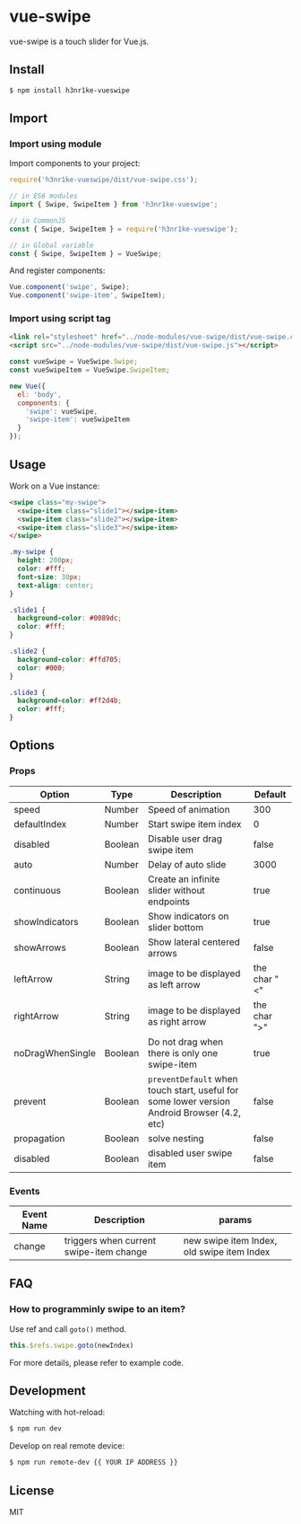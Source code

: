 # vue-swipe

vue-swipe is a touch slider for Vue.js.

## Install

```bash
$ npm install h3nr1ke-vueswipe
```

## Import

### Import using module

Import components to your project:

``` js
require('h3nr1ke-vueswipe/dist/vue-swipe.css');

// in ES6 modules
import { Swipe, SwipeItem } from 'h3nr1ke-vueswipe';

// in CommonJS
const { Swipe, SwipeItem } = require('h3nr1ke-vueswipe');

// in Global variable
const { Swipe, SwipeItem } = VueSwipe;
```

And register components:

``` js
Vue.component('swipe', Swipe);
Vue.component('swipe-item', SwipeItem);
```

### Import using script tag

``` html
<link rel="stylesheet" href="../node-modules/vue-swipe/dist/vue-swipe.css" charset="utf-8">
<script src="../node-modules/vue-swipe/dist/vue-swipe.js"></script>
```

``` js
const vueSwipe = VueSwipe.Swipe;
const vueSwipeItem = VueSwipe.SwipeItem;

new Vue({
  el: 'body',
  components: {
    'swipe': vueSwipe,
    'swipe-item': vueSwipeItem
  }
});
```

## Usage

Work on a Vue instance:

```HTML
<swipe class="my-swipe">
  <swipe-item class="slide1"></swipe-item>
  <swipe-item class="slide2"></swipe-item>
  <swipe-item class="slide3"></swipe-item>
</swipe>
```

```CSS
.my-swipe {
  height: 200px;
  color: #fff;
  font-size: 30px;
  text-align: center;
}

.slide1 {
  background-color: #0089dc;
  color: #fff;
}

.slide2 {
  background-color: #ffd705;
  color: #000;
}

.slide3 {
  background-color: #ff2d4b;
  color: #fff;
}
```

## Options

### Props

| Option | Type | Description | Default |
| ----- | ----- | ----- | ----- |
| speed | Number | Speed of animation | 300 |
| defaultIndex | Number | Start swipe item index | 0 |
| disabled | Boolean | Disable user drag swipe item | false |
| auto | Number | Delay of auto slide | 3000 |
| continuous | Boolean | Create an infinite slider without endpoints | true |
| showIndicators | Boolean | Show indicators on slider bottom | true |
| showArrows | Boolean | Show lateral centered arrows | false |
| leftArrow | String | image to be displayed as left arrow | the char "<" |
| rightArrow | String | image to be displayed as right arrow | the char ">" |
| noDragWhenSingle | Boolean | Do not drag when there is only one swipe-item | true |
| prevent | Boolean | `preventDefault` when touch start, useful for some lower version Android Browser (4.2, etc) | false |
| propagation | Boolean | solve nesting | false |
| disabled | Boolean | disabled user swipe item | false |

### Events

| Event Name | Description | params |
| ----- | ----- | ----- |
| change | triggers when current swipe-item change | new swipe item Index, old swipe item Index |

## FAQ

### How to programminly swipe to an item?

Use ref and call `goto()` method.

``` js
this.$refs.swipe.goto(newIndex)
```

For more details, please refer to example code.

## Development

Watching with hot-reload:

```bash
$ npm run dev
```

Develop on real remote device:

```bash
$ npm run remote-dev {{ YOUR IP ADDRESS }}
```

## License

MIT

